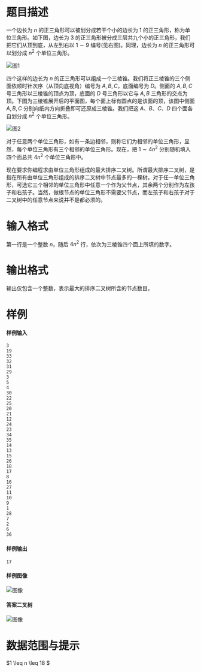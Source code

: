 
# 题目描述

一个边长为 $n$ 的正三角形可以被划分成若干个小的边长为 $1$ 的正三角形，称为单位三角形。如下图，边长为 $3$ 的正三角形被分成三层共九个小的正三角形，我们把它们从顶到底，从左到右以 $1 \sim 9$ 编号(见右图)。同理，边长为 $n$ 的正三角形可以划分成 $n^2$ 个单位三角形。

![图1](https://ooo.0o0.ooo/2017/06/20/59491685e9ce2.png)
 
四个这样的边长为 $n$ 的正三角形可以组成一个三棱锥。我们将正三棱锥的三个侧面依顺时针次序（从顶向底视角）编号为 $A, B, C$，底面编号为 $D$。侧面的 $A, B, C$ 号三角形以三棱锥的顶点为顶，底面的 $D$ 号三角形以它与 $A, B$ 三角形的交点为顶。下图为三棱锥展开后的平面图，每个面上标有圆点的是该面的顶，该图中侧面 $A,B,C$ 分别向纸内方向折叠即可还原成三棱锥。我们把这 $A$、$B$、$C$、$D$ 四个面各自划分成 $n^2$ 个单位三角形。

![图2](https://ooo.0o0.ooo/2017/06/20/59491686046ba.png)

对于任意两个单位三角形，如有一条边相邻，则称它们为相邻的单位三角形，显然，每个单位三角形有三个相邻的单位三角形。现在，把 $1 \sim 4n^2$ 分别随机填入四个面总共 $4n^2$ 个单位三角形中。

现在要求你编程求由单位三角形组成的最大排序二叉树。所谓最大排序二叉树，是指在所有由单位三角形组成的排序二叉树中节点最多的一棵树。对于任一单位三角形，可选它三个相邻的单位三角形中任意一个作为父节点，其余两个分别作为左孩子和右孩子。当然，做根节点的单位三角形不需要父节点，而左孩子和右孩子对于二叉树中的任意节点来说并不是都必须的。

# 输入格式

第一行是一个整数 $n$，随后 $4n^2$ 行，依次为三棱锥四个面上所填的数字。

# 输出格式

输出仅包含一个整数，表示最大的排序二叉树所含的节点数目。

# 样例

#### 样例输入

```plain
3
19
33
32
31
29
3
5
4
30
22
25
20
21
12
24
23
34
35
14
13
15
26
18
17
8
16
27
11
10
9
1
28
7
2
6
36
```

#### 样例输出
```plain
17
```

#### 样例图像

![图像](https://ooo.0o0.ooo/2017/06/20/594916860a2c9.png)

#### 答案二叉树
![图像](https://ooo.0o0.ooo/2017/06/20/594916860a3af.png)

# 数据范围与提示

$1 \leq n \leq 18 $


